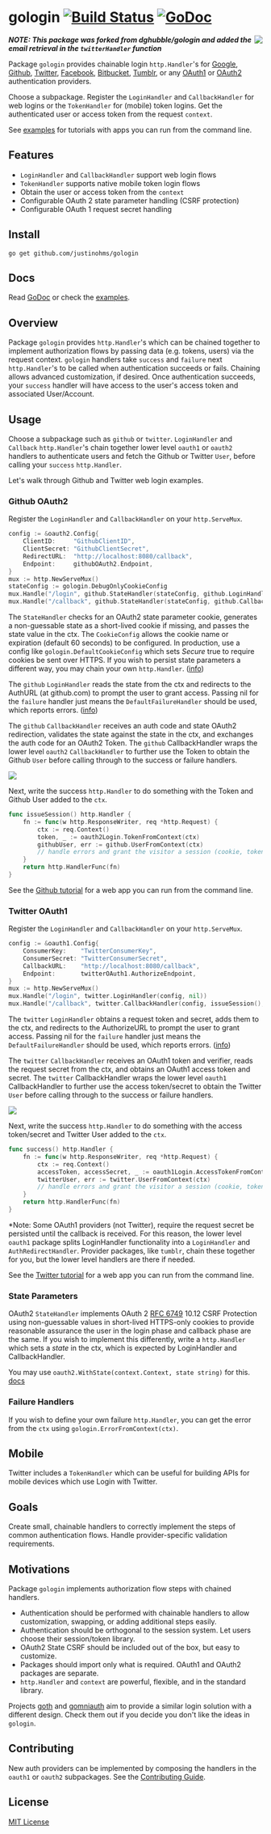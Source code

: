 # gologin [![Build Status](https://travis-ci.org/dghubble/gologin.svg?branch=master)](https://travis-ci.org/dghubble/gologin) [![GoDoc](https://godoc.org/github.com/justinohms/gologin?status.png)](https://godoc.org/github.com/justinohms/gologin)
<img align="right" src="https://storage.googleapis.com/dghubble/gologin.png">

**_NOTE: This package was forked from dghubble/gologin and added the email retrieval in the `twitterHandler` function_**

Package `gologin` provides chainable login `http.Handler`'s for [Google](http://godoc.org/github.com/justinohms/gologin/google), [Github](http://godoc.org/github.com/justinohms/gologin/github), [Twitter](http://godoc.org/github.com/justinohms/gologin/twitter), [Facebook](http://godoc.org/github.com/justinohms/gologin/facebook), [Bitbucket](http://godoc.org/github.com/justinohms/gologin/bitbucket), [Tumblr](http://godoc.org/github.com/justinohms/gologin/tumblr), or any [OAuth1](http://godoc.org/github.com/justinohms/gologin/oauth1) or [OAuth2](http://godoc.org/github.com/justinohms/gologin/oauth2) authentication providers.

Choose a subpackage. Register the `LoginHandler` and `CallbackHandler` for web logins or the `TokenHandler` for (mobile) token logins. Get the authenticated user or access token from the request `context`.

See [examples](examples) for tutorials with apps you can run from the command line.

## Features

* `LoginHandler` and `CallbackHandler` support web login flows
* `TokenHandler` supports native mobile token login flows
* Obtain the user or access token from the `context`
* Configurable OAuth 2 state parameter handling (CSRF protection)
* Configurable OAuth 1 request secret handling

## Install

    go get github.com/justinohms/gologin

## Docs

Read [GoDoc](https://godoc.org/github.com/justinohms/gologin) or check the [examples](examples).

## Overview

Package `gologin` provides `http.Handler`'s which can be chained together to implement authorization flows by passing data (e.g. tokens, users) via the request context. `gologin` handlers take `success` and `failure` next `http.Handler`'s to be called when authentication succeeds or fails. Chaining allows advanced customization, if desired. Once authentication succeeds, your `success` handler will have access to the user's access token and associated User/Account.

## Usage

Choose a subpackage such as `github` or `twitter`. `LoginHandler` and `Callback` `http.Handler`'s chain together lower level `oauth1` or `oauth2` handlers to authenticate users and fetch the Github or Twitter `User`, before calling your `success` `http.Handler`.

Let's walk through Github and Twitter web login examples.

### Github OAuth2

Register the `LoginHandler` and `CallbackHandler` on your `http.ServeMux`.

```go
config := &oauth2.Config{
    ClientID:     "GithubClientID",
    ClientSecret: "GithubClientSecret",
    RedirectURL:  "http://localhost:8080/callback",
    Endpoint:     githubOAuth2.Endpoint,
}
mux := http.NewServeMux()
stateConfig := gologin.DebugOnlyCookieConfig
mux.Handle("/login", github.StateHandler(stateConfig, github.LoginHandler(config, nil)))
mux.Handle("/callback", github.StateHandler(stateConfig, github.CallbackHandler(config, issueSession(), nil)))
```

The `StateHandler` checks for an OAuth2 state parameter cookie, generates a non-guessable state as a short-lived cookie if missing, and passes the state value in the ctx. The `CookieConfig` allows the cookie name or expiration (default 60 seconds) to be configured. In production, use a config like `gologin.DefaultCookieConfig` which sets *Secure* true to require cookies be sent over HTTPS. If you wish to persist state parameters a different way, you may chain your own `http.Handler`. ([info](#state-parameters))

The `github` `LoginHandler` reads the state from the ctx and redirects to the AuthURL (at github.com) to prompt the user to grant access. Passing nil for the `failure` handler just means the `DefaultFailureHandler` should be used, which reports errors. ([info](#failure-handlers))

The `github` `CallbackHandler` receives an auth code and state OAuth2 redirection, validates the state against the state in the ctx, and exchanges the auth code for an OAuth2 Token. The `github` CallbackHandler wraps the lower level `oauth2` `CallbackHandler` to further use the Token to obtain the Github `User` before calling through to the success or failure handlers.

<img src="https://storage.googleapis.com/dghubble/gologin-github.png">

Next, write the success `http.Handler` to do something with the Token and Github User added to the `ctx`.

```go
func issueSession() http.Handler {
    fn := func(w http.ResponseWriter, req *http.Request) {
        ctx := req.Context()
        token, _ := oauth2Login.TokenFromContext(ctx)
        githubUser, err := github.UserFromContext(ctx)
        // handle errors and grant the visitor a session (cookie, token, etc.)
    }
    return http.HandlerFunc(fn)
}
```

See the [Github tutorial](examples/github) for a web app you can run from the command line.

### Twitter OAuth1

Register the `LoginHandler` and `CallbackHandler` on your `http.ServeMux`.

```go
config := &oauth1.Config{
    ConsumerKey:    "TwitterConsumerKey",
    ConsumerSecret: "TwitterConsumerSecret",
    CallbackURL:    "http://localhost:8080/callback",
    Endpoint:       twitterOAuth1.AuthorizeEndpoint,
}
mux := http.NewServeMux()
mux.Handle("/login", twitter.LoginHandler(config, nil))
mux.Handle("/callback", twitter.CallbackHandler(config, issueSession(), nil))
```

The `twitter` `LoginHandler` obtains a request token and secret, adds them to the ctx, and redirects to the AuthorizeURL to prompt the user to grant access. Passing nil for the `failure` handler just means the `DefaultFailureHandler` should be used, which reports errors. ([info](#failure-handlers))

The `twitter` `CallbackHandler` receives an OAuth1 token and verifier, reads the request secret from the ctx, and obtains an OAuth1 access token and secret. The `twitter` CallbackHandler wraps the lower level `oauth1` CallbackHandler to further use the access token/secret to obtain the Twitter `User` before calling through to the success or failure handlers.

<img src="https://storage.googleapis.com/dghubble/gologin-twitter.png">

Next, write the success `http.Handler` to do something with the access token/secret and Twitter User added to the `ctx`.

```go
func success() http.Handler {
    fn := func(w http.ResponseWriter, req *http.Request) {
        ctx := req.Context()
        accessToken, accessSecret, _ := oauth1Login.AccessTokenFromContext(ctx)
        twitterUser, err := twitter.UserFromContext(ctx)
        // handle errors and grant the visitor a session (cookie, token, etc.)
    }
    return http.HandlerFunc(fn)
}
```

*Note: Some OAuth1 providers (not Twitter), require the request secret be persisted until the callback is received. For this reason, the lower level `oauth1` package splits LoginHandler functionality into a `LoginHandler` and `AuthRedirectHandler`. Provider packages, like `tumblr`, chain these together for you, but the lower level handlers are there if needed.

See the [Twitter tutorial](examples/twitter) for a web app you can run from the command line.

### State Parameters

OAuth2 `StateHandler` implements OAuth 2 [RFC 6749](https://tools.ietf.org/html/rfc6749) 10.12 CSRF Protection using non-guessable values in short-lived HTTPS-only cookies to provide reasonable assurance the user in the login phase and callback phase are the same. If you wish to implement this differently, write a `http.Handler` which sets a *state* in the ctx, which is expected by LoginHandler and CallbackHandler.

You may use `oauth2.WithState(context.Context, state string)` for this. [docs](https://godoc.org/github.com/justinohms/gologin/oauth2#WithState)

### Failure Handlers

If you wish to define your own failure `http.Handler`, you can get the error from the `ctx` using `gologin.ErrorFromContext(ctx)`.

## Mobile

Twitter includes a `TokenHandler` which can be useful for building APIs for mobile devices which use Login with Twitter.

## Goals

Create small, chainable handlers to correctly implement the steps of common authentication flows. Handle provider-specific validation requirements.

## Motivations

Package `gologin` implements authorization flow steps with chained handlers.

* Authentication should be performed with chainable handlers to allow customization, swapping, or adding additional steps easily.
* Authentication should be orthogonal to the session system. Let users choose their session/token library.
* OAuth2 State CSRF should be included out of the box, but easy to customize.
* Packages should import only what is required. OAuth1 and OAuth2 packages are separate.
* `http.Handler` and `context` are powerful, flexible, and in the standard library.

Projects [goth](https://github.com/markbates/goth) and [gomniauth](https://github.com/stretchr/gomniauth) aim to provide a similar login solution with a different design. Check them out if you decide you don't like the ideas in `gologin`.

## Contributing

New auth providers can be implemented by composing the handlers in the `oauth1` or `oauth2` subpackages. See the [Contributing Guide](https://gist.github.com/dghubble/be682c123727f70bcfe7).

## License

[MIT License](LICENSE)
